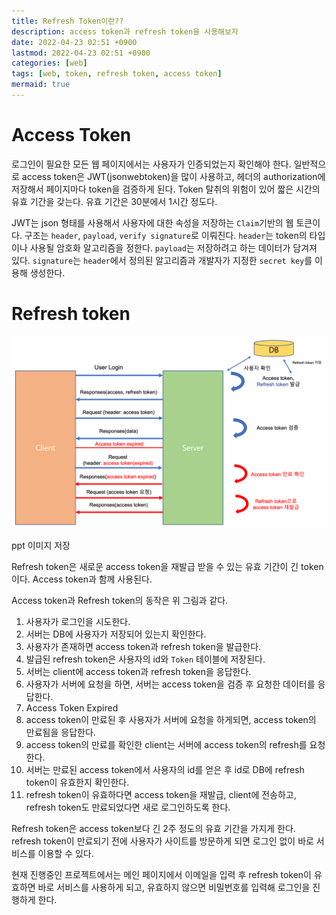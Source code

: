```yaml
---
title: Refresh Token이란??
description: access token과 refresh token을 사용해보자
date: 2022-04-23 02:51 +0900
lastmod: 2022-04-23 02:51 +0900
categories: [web]
tags: [web, token, refresh token, access token]
mermaid: true
---
```


# Access Token

로그인이 필요한 모든 웹 페이지에서는 사용자가 인증되었는지 확인해야 한다. 일반적으로 access token은 JWT(jsonwebtoken)을 많이 사용하고, 헤더의 authorization에 저장해서 페이지마다 token을 검증하게 된다. Token 탈취의 위험이 있어 짧은 시간의 유효 기간을 갖는다. 유효 기간은 30분에서 1시간 정도다.

JWT는 json 형태를 사용해서 사용자에 대한 속성을 저장하는 `Claim`기반의 웹 토큰이다. 구조는 `header`, `payload`, `verify signature`로 이뤄진다. `header`는 token의 타입이나 사용될 암호화 알고리즘을 정한다. `payload`는 저장하려고 하는 데이터가 담겨져 있다. `signature`는 `header`에서 정의된 알고리즘과 개발자가 지정한 `secret key`를 이용해 생성한다.

# Refresh token

![ppt 이미지 저장](/images/posting/backend/refreshtoken/refresh4.png)

ppt 이미지 저장

Refresh token은 새로운 access token을 재발급 받을 수 있는 유효 기간이 긴 token이다. Access token과 함께 사용된다.

Access token과 Refresh token의 동작은 위 그림과 같다.

1. 사용자가 로그인을 시도한다.
2. 서버는 DB에 사용자가 저장되어 있는지 확인한다.
3. 사용자가 존재하면 access token과 refresh token을 발급한다.
4. 발급된 refresh token은 사용자의 id와 `Token` 테이블에 저장된다.
5. 서버는 client에 access token과 refresh token을 응답한다.
6. 사용자가 서버에 요청을 하면, 서버는 access token을 검증 후 요청한 데이터를 응답한다.
7. Access Token Expired
8. access token이 만료된 후 사용자가 서버에 요청을 하게되면, access token의 만료됨을 응답한다.
9. access token의 만료를 확인한 client는 서버에 access token의 refresh를 요청한다.
10. 서버는 만료된 access token에서 사용자의 id를 얻은 후 id로 DB에 refresh token이 유효한지 확인한다.
11. refresh token이 유효하다면 access token을 재발급, client에 전송하고, refresh token도 만료되었다면 새로 로그인하도록 한다.

Refresh token은 access token보다 긴 2주 정도의 유효 기간을 가지게 한다. refresh token이 만료되기 전에 사용자가 사이트를 방문하게 되면 로그인 없이 바로 서비스를 이용할 수 있다.

현재 진행중인 프로젝트에서는 메인 페이지에서 이메일을 입력 후 refresh token이 유효하면 바로 서비스를 사용하게 되고, 유효하지 않으면 비밀번호를 입력해 로그인을 진행하게 한다.
